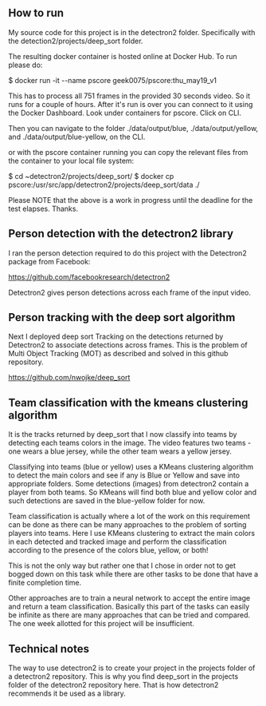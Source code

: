 ## How to run

My source code for this project is in the detectron2 folder. Specifically with the detection2/projects/deep_sort folder.

The resulting docker container is hosted online at Docker Hub. To run please do:

$ docker run -it --name pscore geek0075/pscore:thu_may19_v1

This has to process all 751 frames in the provided 30 seconds video. So it runs for a couple of hours. After it's run is over you can connect to it using the Docker Dashboard. Look under containers for pscore. Click on CLI. 

Then you can navigate to the folder ./data/output/blue, ./data/output/yellow, and ./data/output/blue-yellow, on the CLI. 

or with the pscore container running you can copy the relevant files from the container to your local file system:

$ cd ~detectron2/projects/deep_sort/
$ docker cp pscore:/usr/src/app/detectron2/projects/deep_sort/data ./

Please NOTE that the above is a work in progress until the deadline for the test elapses. Thanks.

## Person detection with the detectron2 library

I ran the person detection required to do this project with the Detectron2 package from Facebook: 

https://github.com/facebookresearch/detectron2

Detectron2 gives person detections across each frame of the input video.

## Person tracking with the deep sort algorithm

Next I deployed deep sort Tracking on the detections returned by Detectron2 to associate detections across frames. This is the problem of Multi Object Tracking (MOT) as described and solved in this github repository.

https://github.com/nwojke/deep_sort

## Team classification with the kmeans clustering algorithm

It is the tracks returned by deep_sort that I now classify into teams by detecting each teams colors in the image. The video features two teams - one wears a blue jersey, while the other team wears a yellow jersey.

Classifying into teams (blue or yellow) uses a KMeans clustering algorithm to detect the main colors and see if any is Blue or Yellow and save into appropriate folders. Some detections (images) from detectron2 contain a player from both teams. So KMeans will find both blue and yellow color and such detections are saved in the blue-yellow folder for now.

Team classification is actually where a lot of the work on this requirement can be done as there can be many approaches to the problem of sorting players into teams. Here I use KMeans clustering to extract the main colors in each detected and tracked image and perform the classification according to the presence of the colors blue, yellow, or both!

This is not the only way but rather one that I chose in order not to get bogged down on this task while there are other tasks to be done that have a finite completion time.

Other approaches are to train a neural network to accept the entire image and return a team classification. Basically this part of the tasks can easily be infinite as there are many approaches that can be tried and compared. The one week allotted for this project will be insufficient.

## Technical notes

The way to use detectron2 is to create your project in the projects folder of a detectron2 repository. This is why you find deep_sort in the projects folder of the detectron2 repository here. That is how detectron2 recommends it be used as a library.
